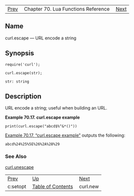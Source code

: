 |     |     |     |
| --- | --- | --- |
| [Prev](lua.ref.curl.c_setopt)  | Chapter 70. Lua Functions Reference |  [Next](lua.ref.curl.new) |

<a name="lua.ref.curl.escape"></a>
## Name

curl.escape — URL encode a string

<a name="idp15648032"></a>
## Synopsis

`require('curl');`

`curl.escape(str);`

`str: string`<a name="idp15651712"></a>
## Description

URL encode a string; useful when building an URL.

<a name="lua.ref.curl.escape.example"></a>

**Example 70.17. curl.escape example**

`print(curl.escape("abcd$%^&*()"))`

[Example 70.17, “curl.escape example”](lua.ref.curl.escape#lua.ref.curl.escape.example "Example 70.17. curl.escape example") outputs the following:

`abcd%24%25%5E%26%2A%28%29`<a name="idp15656992"></a>
### See Also

[curl.unescape](lua.ref.curl.unescape "curl.unescape")

|     |     |     |
| --- | --- | --- |
| [Prev](lua.ref.curl.c_setopt)  | [Up](lua.function.details) |  [Next](lua.ref.curl.new) |
| c:setopt  | [Table of Contents](index) |  curl.new |

